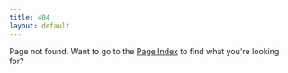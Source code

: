 ```yaml
---
title: 404
layout: default
---
```


Page not found. Want to go to the [Page Index](/wiki/Special:PageIndex) to find what you're looking for?
